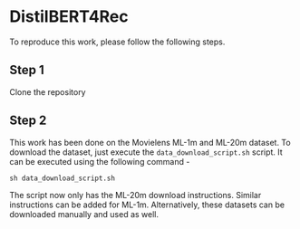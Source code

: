 # DistilBERT4Rec

To reproduce this work, please follow the following steps.

## Step 1
Clone the repository

## Step 2
This work has been done on the Movielens ML-1m and ML-20m dataset. To download the dataset, just execute the ```data_download_script.sh``` script. It can be executed using the following command - 

```sh data_download_script.sh```

The script now only has the ML-20m download instructions. Similar instructions can be added for ML-1m. Alternatively, these datasets can be downloaded manually and used as well. 